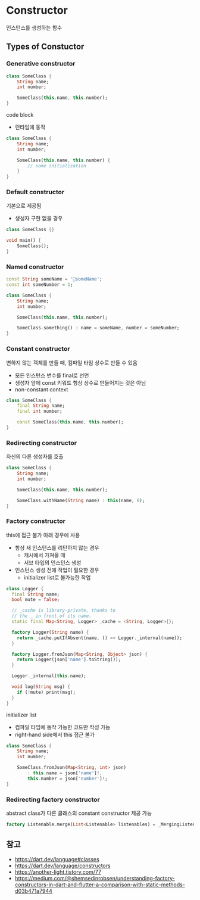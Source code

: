 
# Constructor

인스턴스를 생성하는 함수

## Types of Constuctor

### Generative constructor
```dart
class SomeClass {
	String name;
	int number;

	SomeClass(this.name, this.number);
}
```

code block
- 런타임에 동작
```dart
class SomeClass {
	String name;
	int number;

	SomeClass(this.name, this.number) {
		// some initialization
	}
}
```

### Default constructor
기본으로 제공됨
- 생성자 구현 없을 경우
```dart
class SomeClass {}

void main() {
	SomeClass();
}
```

### Named constructor
```dart
const String someName = 'someName';
const int someNumber = 1;

class SomeClass {
	String name;
	int number;

	SomeClass(this.name, this.number);

	SomeClass.something() : name = someName, number = someNumber;
}
```

### Constant constructor
변하지 않는 객체를 만들 때, 컴파일 타임 상수로 만들 수 있음
- 모든 인스턴스 변수를 final로 선언
- 생성자 앞에 const 키워드
항상 상수로 만들어지는 것은 아님
- non-constant context
```dart
class SomeClass {
	final String name;
	final int number;

	const SomeClass(this.name, this.number);
}
```

### Redirecting constructor
자신의 다른 생성자를 호출
```dart
class SomeClass {
	String name;
	int number;

	SomeClass(this.name, this.number);

	SomeClass.withName(String name) : this(name, 0);
}
```

### Factory constructor
this에 접근 불가
아래 경우에 사용
- 항상 새 인스턴스를 리턴하지 않는 경우
	- 캐시에서 가져올 때
	- 서브 타입의 인스턴스 생성
- 인스턴스 생성 전에 작업이 필요한 경우
	- initializer list로 불가능한 작업

```dart
class Logger {
  final String name;
  bool mute = false;

  // _cache is library-private, thanks to
  // the _ in front of its name.
  static final Map<String, Logger> _cache = <String, Logger>{};

  factory Logger(String name) {
    return _cache.putIfAbsent(name, () => Logger._internal(name));
  }

  factory Logger.fromJson(Map<String, Object> json) {
    return Logger(json['name'].toString());
  }

  Logger._internal(this.name);

  void log(String msg) {
    if (!mute) print(msg);
  }
}
```

initializer list
- 컴파일 타임에 동작 가능한 코드만 작성 가능
- right-hand side에서 this 접근 불가
```dart
class SomeClass {
	String name;
	int number;

	SomeClass.fromJson(Map<String, int> json)
		: this.name = json['name']!,
		this.number = json['number']!;
}
```

### Redirecting factory constructor
abstract class가 다른 클래스의 constant constructor 제공 가능
```dart
factory Listenable.merge(List<Listenable> listenables) = _MergingListenable
```


## 참고
- https://dart.dev/language#classes
- https://dart.dev/language/constructors
- https://another-light.tistory.com/77
- https://medium.com/@shemsedinrobsen/understanding-factory-constructors-in-dart-and-flutter-a-comparison-with-static-methods-d03b471a7944